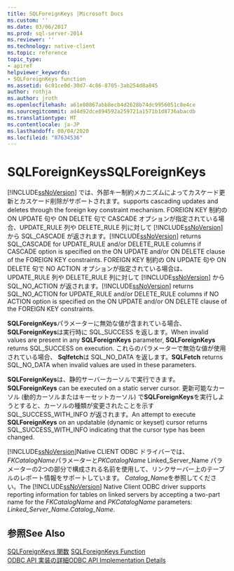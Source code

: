 ```yaml
---
title: SQLForeignKeys |Microsoft Docs
ms.custom: ''
ms.date: 03/06/2017
ms.prod: sql-server-2014
ms.reviewer: ''
ms.technology: native-client
ms.topic: reference
topic_type:
- apiref
helpviewer_keywords:
- SQLForeignKeys function
ms.assetid: 6c01ce0d-30d7-4c86-8705-3ab254d8a845
author: rothja
ms.author: jroth
ms.openlocfilehash: a61e80867abb8ecb4d2628b74dc9956051c8e4ce
ms.sourcegitcommit: ad4d92dce894592a259721a1571b1d8736abacdb
ms.translationtype: MT
ms.contentlocale: ja-JP
ms.lasthandoff: 08/04/2020
ms.locfileid: "87634536"
---
```

# <a name="sqlforeignkeys"></a><span data-ttu-id="892d3-102">SQLForeignKeys</span><span class="sxs-lookup"><span data-stu-id="892d3-102">SQLForeignKeys</span></span>
  [!INCLUDE[ssNoVersion](../../includes/ssnoversion-md.md)] <span data-ttu-id="892d3-103">では、外部キー制約メカニズムによってカスケード更新とカスケード削除がサポートされます。</span><span class="sxs-lookup"><span data-stu-id="892d3-103">supports cascading updates and deletes through the foreign key constraint mechanism.</span></span> <span data-ttu-id="892d3-104">FOREIGN KEY 制約の ON UPDATE 句や ON DELETE 句で CASCADE オプションが指定されている場合、UPDATE_RULE 列や DELETE_RULE 列に対して [!INCLUDE[ssNoVersion](../../includes/ssnoversion-md.md)] から SQL_CASCADE が返されます。</span><span class="sxs-lookup"><span data-stu-id="892d3-104">[!INCLUDE[ssNoVersion](../../includes/ssnoversion-md.md)] returns SQL_CASCADE for UPDATE_RULE and/or DELETE_RULE columns if CASCADE option is specified on the ON UPDATE and/or ON DELETE clause of the FOREIGN KEY constraints.</span></span> <span data-ttu-id="892d3-105">FOREIGN KEY 制約の ON UPDATE 句や ON DELETE 句で NO ACTION オプションが指定されている場合は、UPDATE_RULE 列や DELETE_RULE 列に対して [!INCLUDE[ssNoVersion](../../includes/ssnoversion-md.md)] から SQL_NO_ACTION が返されます。</span><span class="sxs-lookup"><span data-stu-id="892d3-105">[!INCLUDE[ssNoVersion](../../includes/ssnoversion-md.md)] returns SQL_NO_ACTION for UPDATE_RULE and/or DELETE_RULE columns if NO ACTION option is specified on the ON UPDATE and/or ON DELETE clause of the FOREIGN KEY constraints.</span></span>  
  
 <span data-ttu-id="892d3-106">**SQLForeignKeys**パラメーターに無効な値が含まれている場合、 **SQLForeignKeys**は実行時に SQL_SUCCESS を返します。</span><span class="sxs-lookup"><span data-stu-id="892d3-106">When invalid values are present in any **SQLForeignKeys** parameter, **SQLForeignKeys** returns SQL_SUCCESS on execution.</span></span> <span data-ttu-id="892d3-107">これらのパラメーターで無効な値が使用されている場合、 **Sqlfetch**は SQL_NO_DATA を返します。</span><span class="sxs-lookup"><span data-stu-id="892d3-107">**SQLFetch** returns SQL_NO_DATA when invalid values are used in these parameters.</span></span>  
  
 <span data-ttu-id="892d3-108">**SQLForeignKeys**は、静的サーバーカーソルで実行できます。</span><span class="sxs-lookup"><span data-stu-id="892d3-108">**SQLForeignKeys** can be executed on a static server cursor.</span></span> <span data-ttu-id="892d3-109">更新可能なカーソル (動的カーソルまたはキーセットカーソル) で**SQLForeignKeys**を実行しようとすると、カーソルの種類が変更されたことを示す SQL_SUCCESS_WITH_INFO が返されます。</span><span class="sxs-lookup"><span data-stu-id="892d3-109">An attempt to execute **SQLForeignKeys** on an updatable (dynamic or keyset) cursor returns SQL_SUCCESS_WITH_INFO indicating that the cursor type has been changed.</span></span>  
  
 <span data-ttu-id="892d3-110">[!INCLUDE[ssNoVersion](../../includes/ssnoversion-md.md)]Native CLIENT ODBC ドライバーでは、 *FKCatalogName*パラメーターと*PKCatalogName* Linked_Server_Name パラメーターの2つの部分で構成される名前を使用して、リンクサーバー上のテーブルのレポート情報をサポートしています。 *Catalog_Name*を参照してください。</span><span class="sxs-lookup"><span data-stu-id="892d3-110">The [!INCLUDE[ssNoVersion](../../includes/ssnoversion-md.md)] Native Client ODBC driver supports reporting information for tables on linked servers by accepting a two-part name for the *FKCatalogName* and *PKCatalogName* parameters: *Linked_Server_Name.Catalog_Name*.</span></span>  
  
## <a name="see-also"></a><span data-ttu-id="892d3-111">参照</span><span class="sxs-lookup"><span data-stu-id="892d3-111">See Also</span></span>  
 <span data-ttu-id="892d3-112">[SQLForeignKeys 関数](https://go.microsoft.com/fwlink/?LinkId=59344) </span><span class="sxs-lookup"><span data-stu-id="892d3-112">[SQLForeignKeys Function](https://go.microsoft.com/fwlink/?LinkId=59344) </span></span>  
 [<span data-ttu-id="892d3-113">ODBC API 実装の詳細</span><span class="sxs-lookup"><span data-stu-id="892d3-113">ODBC API Implementation Details</span></span>](odbc-api-implementation-details.md)  
  
  

